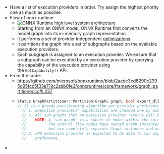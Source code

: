 - Have a list of execution providers in order. Try assign the highest priority one as much as possible.
- Flow of onnx runtime:
	- ![ONNX Runtime high level system architecture](https://azurecomcdn.azureedge.net/mediahandler/acomblog/media/Default/blog/228d22d3-6e3e-48b1-811c-1d48353f031c.png)
	- Starting from an ONNX model, ONNX Runtime first converts the model graph into its in-memory graph representation.
	- It performs a set of provider independent [optimizations](https://onnxruntime.ai/docs/performance/graph-optimizations).
	- It partitions the graph into a set of subgraphs based on the available execution providers.
	- Each subgraph is assigned to an execution provider. We ensure that a subgraph can be executed by an execution provider by querying the capability of the execution provider using the `GetCapability()` API.
- From the code:
	- https://github.com/microsoft/onnxruntime/blob/2acdc3cd8290c2395c95fcc5f33e719c2abb0fe3/onnxruntime/core/framework/graph_partitioner.cc#L237
	- ```c++
	  Status GraphPartitioner::Partition(Graph& graph, bool export_dll, FuncManager& func_mgr) const { 
	  // It is a greedy partitioning algorithm per provider preferences user provided when calling ONNX RUNTIME right now.
	    // 1. Execution providers' capabilities are checked one by one.
	    // 2. All sub-graphs that an execution provider returns will be assigned to it if it's not assigned yet.
	    //    NOTE: A 'sub-graph' is a subset of nodes within the current Graph instance.
	    //          The control flow nodes have nested Graph instance/s which are also called subgraphs,
	    //          but are completely separate Graph instances and not a subset of nodes within a single Graph instance.
	    // 3. CPU execution provider is expected to be able to run any node and is the last one in execution provider
	    //    preference.
	  ```
-
